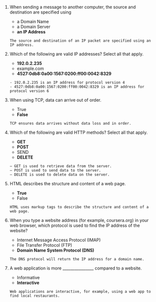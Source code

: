 1. When sending a message to another computer, the source and destination are specified using
   - a Domain Name
   - a Domain Server
   - **an IP Address**
   ```
   The source and destination of an IP packet are specified using an IP address.
   ```

2. Which of the following are valid IP addresses? Select all that apply.
   - **192.0.2.235**
   - example.com
   - **4527:0db8:0a00:1567:0200:ff00:0042:8329**
   ```
   - 192.0.2.235 is an IP address for protocol version 4
   - 4527:0db8:0a00:1567:0200:ff00:0042:8329 is an IP address for protocol version 6
   ```

3. When using TCP, data can arrive out of order.
   - True
   - **False**
   ```
   TCP ensures data arrives without data loss and in order.
   ```

4. Which of the following are valid HTTP methods? Select all that apply.
   - **GET**
   - **POST**
   - SEND
   - **DELETE**
   ```
   – GET is used to retrieve data from the server.
   – POST is used to send data to the server.
   – DELETE is used to delete data on the server.
   ```

5. HTML describes the structure and content of a web page.
   - **True**
   - False
   ```
   HTML uses markup tags to describe the structure and content of a web page.
   ```

6. When you type a website address (for example, coursera.org) in your web browser, which protocol is used to find the IP address of the website?
   - Internet Message Access Protocol (IMAP)
   - File Transfer Protocol (FTP)
   - **Domain Name System Protocol (DNS)**
   ```
   The DNS protocol will return the IP address for a domain name.
   ```

7. A web application is more ________________ compared to a website.
   - Informative
   - **Interactive**
   ```
   Web applications are interactive, for example, using a web app to find local restaurants.
   ```
